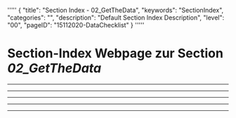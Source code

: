 '''''
{
"title": "Section Index - 02_GetTheData",
"keywords": "SectionIndex",
"categories": "",
"description": "Default Section Index Description",
"level": "00",
"pageID": "15112020-DataChecklist"
}
'''''


<h1>Section-Index Webpage zur Section <i>02_GetTheData</i></h1>

<hr><hr><hr><hr><hr>